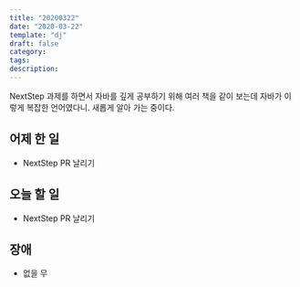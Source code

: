 ```yaml
---
title: "20200322"
date: "2020-03-22"
template: "dj"
draft: false
category:
tags:
description:
---
```


NextStep 과제를 하면서 자바를 깊게 공부하기 위해
여러 책을 같이 보는데 자바가 이렇게 복잡한 언어였다니.
새롭게 알아 가는 중이다.

## 어제 한 일

* NextStep PR 날리기

## 오늘 할 일

* NextStep PR 날리기

## 장애

* 없을 무

